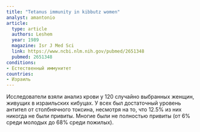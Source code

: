 ```yaml
---
title: "Tetanus immunity in kibbutz women"
analyst: amantonio
article:
  type: article
  authors: Leshem
  year: 1989
  magazine: Isr J Med Sci
  link: https://www.ncbi.nlm.nih.gov/pubmed/2651348
  pubmed: 2651348
conditions:
- Естественный иммунитет
countries:
- Израиль
---
```


Исследователи взяли анализ крови у 120 случайно выбранных женщин, живущих в израильских кибуцах. У всех был достаточный уровень антител от столбнячного токсина, несмотря на то, что 12.5% из них никогда не были привиты.
Многие были не полностью привиты (от 6% среди молодых до 68% среди пожилых).
